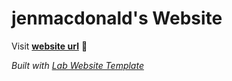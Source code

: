 
# jenmacdonald's Website

Visit **[website url](#)** 🚀

_Built with [Lab Website Template](https://greene-lab.gitbook.io/lab-website-template-docs)_

